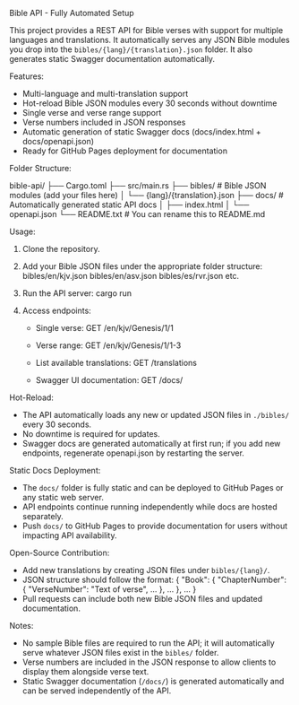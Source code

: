 Bible API - Fully Automated Setup

This project provides a REST API for Bible verses with support for multiple languages and translations.
It automatically serves any JSON Bible modules you drop into the `bibles/{lang}/{translation}.json` folder.
It also generates static Swagger documentation automatically.

Features:

- Multi-language and multi-translation support
- Hot-reload Bible JSON modules every 30 seconds without downtime
- Single verse and verse range support
- Verse numbers included in JSON responses
- Automatic generation of static Swagger docs (docs/index.html + docs/openapi.json)
- Ready for GitHub Pages deployment for documentation

Folder Structure:

bible-api/
 ├── Cargo.toml
 ├── src/main.rs
 ├── bibles/                    # Bible JSON modules (add your files here)
 │    └── {lang}/{translation}.json
 ├── docs/                      # Automatically generated static API docs
 │    ├── index.html
 │    └── openapi.json
 └── README.txt                 # You can rename this to README.md

Usage:

1. Clone the repository.

2. Add your Bible JSON files under the appropriate folder structure:
   bibles/en/kjv.json
   bibles/en/asv.json
   bibles/es/rvr.json
   etc.

3. Run the API server:
   cargo run

4. Access endpoints:

   - Single verse:
     GET /en/kjv/Genesis/1/1

   - Verse range:
     GET /en/kjv/Genesis/1/1-3

   - List available translations:
     GET /translations

   - Swagger UI documentation:
     GET /docs/

Hot-Reload:

- The API automatically loads any new or updated JSON files in `./bibles/` every 30 seconds.
- No downtime is required for updates.
- Swagger docs are generated automatically at first run; if you add new endpoints, regenerate openapi.json by restarting the server.

Static Docs Deployment:

- The `docs/` folder is fully static and can be deployed to GitHub Pages or any static web server.
- API endpoints continue running independently while docs are hosted separately.
- Push `docs/` to GitHub Pages to provide documentation for users without impacting API availability.

Open-Source Contribution:

- Add new translations by creating JSON files under `bibles/{lang}/`.
- JSON structure should follow the format:
  {
    "Book": {
      "ChapterNumber": {
        "VerseNumber": "Text of verse",
        ...
      },
      ...
    },
    ...
  }
- Pull requests can include both new Bible JSON files and updated documentation.

Notes:

- No sample Bible files are required to run the API; it will automatically serve whatever JSON files exist in the `bibles/` folder.
- Verse numbers are included in the JSON response to allow clients to display them alongside verse text.
- Static Swagger documentation (`/docs/`) is generated automatically and can be served independently of the API.

